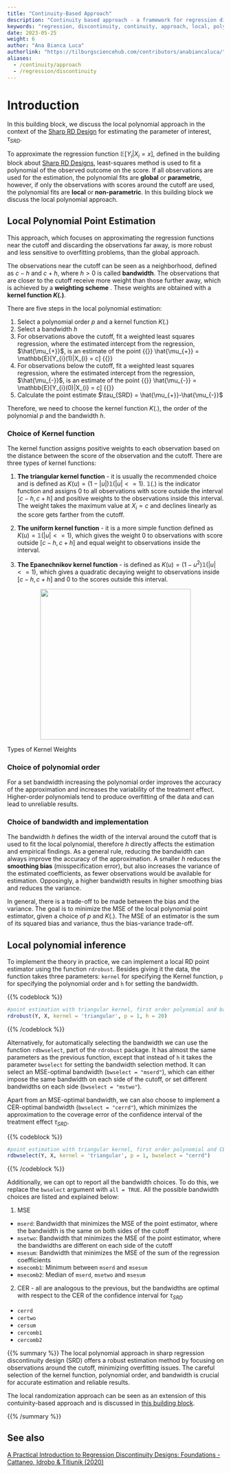 ```yaml
---
title: "Continuity-Based Approach"
description: "Continuity based approach - a framework for regression discontinuity analysis. Theory of local polynomial point estimation, local polynomial inference."
keywords: "regression, discontinuity, continuity, approach, local, polynomial"
date: 2023-05-25
weight: 6
author: "Ana Bianca Luca"
authorlink: "https://tilburgsciencehub.com/contributors/anabiancaluca/"
aliases:
  - /continuity/approach
  - /regression/discontinuity
---
```


# Introduction

In this building block, we discuss the local polynomial approach in the context of the [Sharp RD Design](/sharp/designs) for estimating the parameter of interest, $\tau_{SRD}$. 

To approximate the regression function $\mathbb{E}[Y_{i}|X_{i} = x]$, defined in the building block about [Sharp RD Designs](/sharp/designs), least-squares method is used to fit a polynomial of the observed outcome on the score. If all observations are used for the estimation, the polynomial fits are **global** or **parametric**, however, if only the observations with scores around the cutoff are used, the polynomial fits are **local** or **non-parametric**.  In this building block we discuss the local polynomial approach.

## Local Polynomial Point Estimation

This approach, which focuses on approximating the regression functions near the cutoff and discarding the observations far away, is more robust and less sensitive to overfitting problems, than the global approach. 

The observations near the cutoff can be seen as a neighborhood, defined as $c-h$ and $c+h$, where $h>0$ is called **bandwidth**. The observations that are closer to the cutoff receive more weight than those further away, which is achieved by a **weighting scheme** . These weights are obtained with a **kernel function $K(.)$**.

There are five steps in the local polynomial estimation:
1. Select a polynomial order $p$ and a kernel function $K(.)$
2. Select a bandwidth $h$
3. For observations above the cutoff, fit a weighted least squares regression, where the estimated intercept from the regression, $\hat{\mu_{+}}$, is an estimate of the point {{<katex>}} \hat{\mu_{+}} = \mathbb{E}[Y_{i}(1)|X_{i} = c] {{</katex>}}
4.  For observations below the cutoff, fit a weighted least squares regression, where the estimated intercept from the regression, $\hat{\mu_{-}}$, is an estimate of the point {{<katex>}} \hat{\mu_{-}} = \mathbb{E}[Y_{i}(0)|X_{i} = c] {{</katex>}}
5. Calculate the point estimate $\tau_{SRD} = \hat{\mu_{+}}-\hat{\mu_{-}}$

Therefore, we need to choose the kernel function $K(.)$, the order of the polynomial $p$ and the bandwidth $h$.

### Choice of Kernel function

The kernel function assigns positive weights to each observation based on the distance between the score of the observation and the cutoff. There are three types of kernel functions:

1. **The triangular kernel function** - it is usually the recommended choice and is defined as $K(u) = (1-|u|)\mathbb{1}(|u| <= 1)$. $\mathbb{1}(.)$ is the indicator function and assigns 0 to all observations with score outside the interval $[c-h, c+h]$ and positive weights to the observations inside this interval. The weight takes the maximum value at $X_{i}=c$ and declines linearly as the score gets farther from the cutoff. 

2. **The uniform kernel function** - it is a more simple function defined as $K(u) = \mathbb{1}(|u| <= 1)$, which gives the weight 0 to observations with score outside $[c-h, c+h]$ and equal weight to observations inside the interval. 

3. **The Epanechnikov kernel function** - is defined as $K(u) = (1-u^2)\mathbb{1}(|u| <= 1)$, which gives a quadratic decaying weight to observations inside $[c-h, c+h]$ and 0 to the scores outside this interval. 

<p align = "center">
<img src = "../images/kernel-weights.png" width=350">
<figcaption> Types of Kernel Weights </figcaption>
</p>

### Choice of polynomial order

For a set bandwidth increasing the polynomial order improves the accuracy of the approximation and increases the variability of the treatment effect. Higher-order polynomials tend to produce overfitting of the data and can lead to unreliable results. 

### Choice of bandwidth and implementation

The bandwidth $h$ defines the width of the interval around the cutoff that is used to fit the local polynomial, therefore $h$ directly affects the estimation and empirical findings. As a general rule, reducing the bandwidth can always improve the accuracy of the approximation. A smaller $h$ reduces the **smoothing bias** (misspecification error), but also increases the variance of the estimated coefficients, as fewer observations would be available for estimation. Opposingly, a higher bandwidth results in higher smoothing bias and reduces the variance. 

In general, there is a trade-off to be made between the bias and the variance. The goal is to minimize the MSE of the local polynomial point estimator, given a choice of $p$ and $K(.)$. The MSE of an estimator is the sum of its squared bias and variance, thus the bias-variance trade-off. 

## Local polynomial inference

To implement the theory in practice, we can implement a local RD point estimator using the function `rdrobust`. Besides giving it the data, the function takes three parameters: `kernel` for specifying the Kernel function, `p` for specifying the polynomial order and `h` for setting the bandwidth.

{{% codeblock %}}

```R
#point estimation with triangular kernel, first order polynomial and bandwidth of 20
rdrobust(Y, X, kernel = 'triangular', p = 1, h = 20)

```
{{% /codeblock %}}

Alternatively, for automatically selecting the bandwidth we can use the function `rdbwselect`, part of the `rdrobust` package. It has almost the same parameters as the previous function, except that instead of `h` it takes the parameter `bwselect` for setting the bandwidth selection method. It can select an MSE-optimal bandwidth (`bwselect = "mserd"`), which can either impose the same bandwidth on each side of the cutoff, or set different bandwidths on each side (`bwselect = "mstwo"`). 

Apart from an MSE-optimal bandwidth, we can also choose to implement a CER-optimal bandwidth (`bwselect = "cerrd"`), which minimizes the approximation to the coverage error of the confidence interval of the treatment effect $\tau_{SRD}$.


{{% codeblock %}}

```R
#point estimation with triangular kernel, first order polynomial and CER-optimal bandwidth 
rdbwselect(Y, X, kernel = 'triangular', p = 1, bwselect = "cerrd")

```
{{% /codeblock %}}

Additionally, we can opt to report all the bandwidth choices. To do this, we replace the `bwselect` argument with `all = TRUE`. All the possible bandwidth choices are listed and explained below:

1. MSE
- `mserd`: Bandwidth that minimizes the MSE of the point estimator, where the bandwidth is the same on both sides of the cutoff 
- `msetwo`: Bandwidth that minimizes the MSE of the point estimator, where the bandwidths are different on each side of the cutoff
- `msesum`: Bandwidth that minimizes the MSE of the sum of the regression coefficients
- `msecomb1`: Minimum between `mserd` and `msesum` 
- `msecomb2`: Median of `mserd`, `msetwo` and `msesum` 

2. CER - all are analogous to the previous, but the bandwidths are optimal with respect to the CER of the confidence interval for $\tau_{SRD}$
- `cerrd`
- `certwo` 
- `cersum` 
- `cercomb1`
- `cercomb2`

{{% summary %}}
The local polynomial approach in sharp regression discontinuity design (SRD) offers a robust estimation method by focusing on observations around the cutoff, minimizing overfitting issues. The careful selection of the kernel function, polynomial order, and bandwidth is crucial for accurate estimation and reliable results.

The local randomization approach can be seen as an extension of this contuinity-based approach and is discussed in [this building block](/local/randomization).

{{% /summary %}}

## See also
[A Practical Introduction to Regression Discontinuity Designs: Foundations - Cattaneo, Idrobo & Titiunik (2020)](https://rdpackages.github.io/references/Cattaneo-Idrobo-Titiunik_2020_CUP.pdf)
